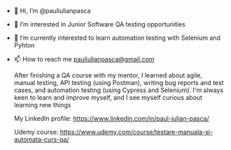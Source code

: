 - 👋 Hi, I’m @pauliulianpasca
- 👀 I’m interested in Junior Software QA testing opportunities 
- 🌱 I’m currently interested to learn automation testing with Selenium and Pyhton 
- 📫 How to reach me pauliulianpasca@gmail.com

  After finishing a QA course with my mentor, I learned about agile, manual testing, API testing (using Postman), writing bug reports and test cases, and automation testing (using Cypress and Selenium). I'm always keen to learn and improve myself, and I see myself curious about learning new things

  My LinkedIn profile: https://www.linkedin.com/in/paul-iulian-pasca/
  
  Udemy course: https://www.udemy.com/course/testare-manuala-si-automata-curs-qa/ 


  

<!---
pauliulianpasca/pauliulianpasca is a ✨ special ✨ repository because its `README.md` (this file) appears on your GitHub profile.
You can click the Preview link to take a look at your changes.
--->
